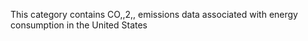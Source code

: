 This category contains CO,,2,, emissions data associated with energy
consumption in the United States
